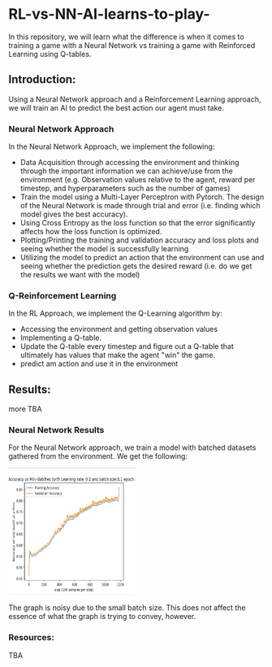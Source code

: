 # RL-vs-NN-AI-learns-to-play-

In this repository, we will learn what the difference is when it comes to training a game with a Neural Network vs training a game with Reinforced Learning using Q-tables.

## Introduction:
Using a Neural Network approach and a Reinforcement Learning approach, we will train an AI to predict the best action our agent must take.
### Neural Network Approach 
In the Neural Network Approach, we implement the following:
 - Data Acquisition through accessing the environment and thinking through the important information we can achieve/use from the environment (e.g. Observation values relative to the agent, reward per timestep, and hyperparameters such as the number of games)
 - Train the model using a Multi-Layer Perceptron with Pytorch. The design of the Neural Network is made through trial and error (i.e. finding which model gives the best accuracy). 
 - Using Cross Entropy as the loss function so that the error significantly affects how the loss function is optimized.
 - Plotting/Printing the training and validation accuracy and loss plots and seeing whether the model is successfully learning
 - Utilizing the model to predict an action that the environment can use and seeing whether the prediction gets the desired reward (i.e. do we get the results we want with the model)
 
### Q-Reinforcement Learning
In the RL Approach, we implement the Q-Learning algorithm by:
 - Accessing the environment and getting observation values
 - Implementing a Q-table.
 - Update the Q-table every timestep and figure out a Q-table that ultimately has values that make the agent "win" the game.
 - predict am action and use it in the environment

## Results:
more TBA    
### Neural Network Results
For the Neural Network approach, we train a model with batched datasets gathered from the environment. We get the following:


<img src ="https://github.com/yvielcastillejos/RL-vs-NN-AI-learns-to-play-/blob/main/TrainvsValid.png" height = "250" width="250">

The graph is noisy due to the small batch size. This does not affect the essence of what the graph is trying to convey, however.
### Resources:
TBA
